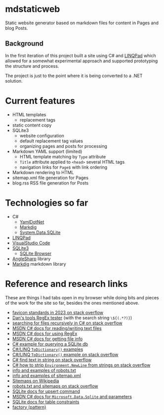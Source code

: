 # mdstaticweb
Static website generator based on markdown files for content in Pages and blog Posts.

## Background
In the first iteration of this project built a site using C# and [LINQPad][LINQPad link] which allowed for a somewhat experimental approach and supported prototyping the structure and process.

The project is just to the point where it is being converted to a .NET solution.

# Current features

* HTML templates
    * replacement tags
* static content copy
* SQLite3
    * website configuration
    * default replacement tag values
    * organizing pages and posts for processing
* Markdown YAML support (limited)
    * HTML template matching by `Type` attribute
    * `Title` attribute applied to `<head>` several HTML tags
    * navigation links for `Page`s with link ordering
* Markdown rendering to HTML
* sitemap.xml file generation for Pages
* blog.rss RSS file generation for Posts

# Technologies so far

* C#
    * [YamlDotNet][YamlDotNet link]
    * [Markdig][Markdig link]
    * [System.Data.SQLite][System.Data.SQLite link]
* [LINQPad][LINQPad link]
* [VisualStudio Code][VisualStudio Code link]
* [SQLite3][SQLite link]
    * [SQLite Browser][SQLite Browser link]
* [AngleSharp][AngleSharp link] library
* [Markdig][Markdig extensions code link] markdown library

# Reference and research links

These are things I had tabs open in my browser while doing bits and pieces of the work for the site so far, besides the ones mentioned above.

* [favicon standards in 2023 on stack overflow](https://stackoverflow.com/questions/48956465/favicon-standard-2023-svg-ico-png-and-dimensions/48969053#48969053)
* [Dan's tools RegEx tester](https://www.regextester.com) (with the search string `\${(.*?)}`)
* [searching for files recursively in C# on stack overflow](https://stackoverflow.com/questions/9830069/searching-for-file-in-directories-recursively)
* [MSDN C# docs for reading/writing text files](https://learn.microsoft.com/en-us/troubleshoot/developer/visualstudio/csharp/language-compilers/read-write-text-file)
* [MSDN C# docs for using RegEx](https://learn.microsoft.com/en-us/dotnet/api/system.text.regularexpressions.regex?view=net-8.0)
* [MSDN C# docs for getting file info](https://learn.microsoft.com/en-us/dotnet/api/system.io.fileinfo?view=net-8.0)
* [C# example for querying a SQLite db](https://csharp.hotexamples.com/examples/System.Data.SQLite/SQLiteDataReader/-/php-sqlitedatareader-class-examples.html)
* [C#/LINQ `ToDictionary()` examples](https://dotnettutorials.net/lesson/todictionary-method/)
* [C#/LINQ `ToDictionary()` example on stack overflow](https://stackoverflow.com/questions/2968356/linq-transform-dictionarykey-value-to-dictionaryvalue-key)
* [C# find text in string on stack overflow](https://stackoverflow.com/questions/10709821/find-text-in-string-with-c-sharp)
* [C# how to strip `Environment.NewLine` from strings on stack overflow](https://stackoverflow.com/questions/30824533/how-to-split-environment-newline)
* [info and examples of robots.txt](https://moz.com/learn/seo/robotstxt)
* [info and examples of sitemap.xml](https://pagedart.com/blog/robots-txt-file-example/)
* [Sitemaps on Wikipedia](https://en.wikipedia.org/wiki/Sitemaps)
* [robots.txt and sitemaps on stack overflow](https://stackoverflow.com/questions/63542354/readthedocs-robots-txt-and-sitemap-xml)
* [SQLite docs for upsert command](https://www.sqlite.org/lang_UPSERT.html)
* [MSDN C# docs for `Microsoft.Data.Sqlite` and parameters](https://learn.microsoft.com/en-us/dotnet/standard/data/sqlite/parameters)
* [SQLite docs for table constraints](https://www.sqlite.org/syntax/column-constraint.html)
* [factory (pattern)][factory pattern link]

[LINQPad link]: https://www.linqpad.net
[VisualStudio Code link]: https://code.visualstudio.com
[YamlDotNet link]: https://github.com/aaubry/YamlDotNet/wiki
[Markdig link]: https://github.com/xoofx/markdig
[System.Data.SQLite link]: https://system.data.sqlite.org/index.html/doc/trunk/www/index.wiki
[SQLite link]: https://www.sqlite.org/index.html
[SQLite Browser link]: sqlitebrowser.org/
[AngleSharp link]: https://github.com/AngleSharp/AngleSharp/
[Markdig extensions code link]: https://github.com/xoofx/markdig/tree/master/src/Markdig/Extensions
[figure HTML tag documentation link]: https://developer.mozilla.org/en-US/docs/Web/HTML/Element/figure
[factory pattern link]: https://dotnettutorials.net/lesson/factory-design-pattern-csharp/